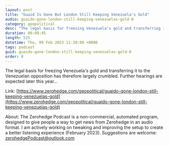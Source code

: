 ```yaml
---
layout: post
title: "Guaid Is Gone But London Still Keeping Venezuela's Gold"
audio: guaido-gone-london-still-keeping-venezuelas-gold-0
category: geopolitical
desc: "The legal basis for freezing Venezuela's gold and transferring it to the Venezuelan opposition has therefore largely crumbled. Further hearings are expected later this year..."
duration: 00:08:45
length: 525
datetime: Thu, 09 Feb 2023 11:30:00 +0000
tags: podcast
guid: guaido-gone-london-still-keeping-venezuelas-gold-0
order: 0
---
```

The legal basis for freezing Venezuela's gold and transferring it to the Venezuelan opposition has therefore largely crumbled. Further hearings are expected later this year...

Link: [https://www.zerohedge.com/geopolitical/guaido-gone-london-still-keeping-venezuelas-gold](https://www.zerohedge.com/geopolitical/guaido-gone-london-still-keeping-venezuelas-gold)

About: The Zerohedge Podcast is a non-commercial, automated program, designed to give people a way to get news from Zerohedge in an audio format.  I am actively working on tweaking and improving the setup to create a better listening experience (February 2023).  Suggestions are welcome: [zerohedgePodcast@outlook.com](mailto:zerohedgePodcast@outlook.com)
